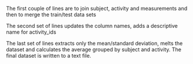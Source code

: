 The first couple of lines are to join subject, activity and measurements
and then to merge the train/test data sets

The second set of lines updates the column names, adds a descriptive name for
activity_ids 

The last set of lines extracts only the mean/standard deviation, melts the dataset
and calculates the average grouped by subject and activity. The final dataset 
is written to a text file.

